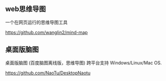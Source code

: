 ## web思维导图

一个在网页运行的思维导图工具

https://github.com/wanglin2/mind-map

## 桌面版脑图

桌面版脑图 (百度脑图离线版，思维导图) 跨平台支持 Windows/Linux/Mac OS. 

https://github.com/NaoTu/DesktopNaotu
